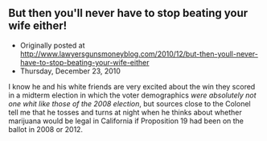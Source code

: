 ## But then you'll never have to stop beating your wife either!

 * Originally posted at http://www.lawyersgunsmoneyblog.com/2010/12/but-then-youll-never-have-to-stop-beating-your-wife-either
 * Thursday, December 23, 2010

I know he and his white friends are very excited about the win they scored in a midterm election in which the voter demographics _were absolutely not one whit like those of the 2008 election_, but sources close to the Colonel tell me that he tosses and turns at night when he thinks about whether marijuana would be legal in California if Proposition 19 had been on the ballot in 2008 or 2012.